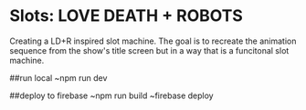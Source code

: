 # Slots: LOVE DEATH + ROBOTS

Creating a LD+R inspired slot machine.
The goal is to recreate the animation sequence from the show's title screen but in a way that is a funcitonal slot machine.

##run local
~npm run dev

##deploy to firebase
~npm run build
~firebase deploy
